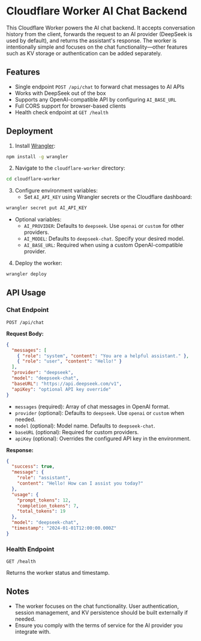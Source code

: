 # Cloudflare Worker AI Chat Backend

This Cloudflare Worker powers the AI chat backend. It accepts conversation history from the client, forwards the request to an AI provider (DeepSeek is used by default), and returns the assistant's response. The worker is intentionally simple and focuses on the chat functionality—other features such as KV storage or authentication can be added separately.

## Features
- Single endpoint `POST /api/chat` to forward chat messages to AI APIs
- Works with DeepSeek out of the box
- Supports any OpenAI-compatible API by configuring `AI_BASE_URL`
- Full CORS support for browser-based clients
- Health check endpoint at `GET /health`

## Deployment

1. Install [Wrangler](https://developers.cloudflare.com/workers/wrangler/install-and-update/):

```bash
npm install -g wrangler
```

2. Navigate to the `cloudflare-worker` directory:

```bash
cd cloudflare-worker
```

3. Configure environment variables:
   - Set `AI_API_KEY` using Wrangler secrets or the Cloudflare dashboard:

```bash
wrangler secret put AI_API_KEY
```

   - Optional variables:
     - `AI_PROVIDER`: Defaults to `deepseek`. Use `openai` or `custom` for other providers.
     - `AI_MODEL`: Defaults to `deepseek-chat`. Specify your desired model.
     - `AI_BASE_URL`: Required when using a custom OpenAI-compatible provider.

4. Deploy the worker:

```bash
wrangler deploy
```

## API Usage

### Chat Endpoint
`POST /api/chat`

**Request Body:**
```json
{
  "messages": [
    { "role": "system", "content": "You are a helpful assistant." },
    { "role": "user", "content": "Hello!" }
  ],
  "provider": "deepseek",
  "model": "deepseek-chat",
  "baseURL": "https://api.deepseek.com/v1",
  "apiKey": "optional API key override"
}
```

- `messages` (required): Array of chat messages in OpenAI format.
- `provider` (optional): Defaults to `deepseek`. Use `openai` or `custom` when needed.
- `model` (optional): Model name. Defaults to `deepseek-chat`.
- `baseURL` (optional): Required for custom providers.
- `apiKey` (optional): Overrides the configured API key in the environment.

**Response:**
```json
{
  "success": true,
  "message": {
    "role": "assistant",
    "content": "Hello! How can I assist you today?"
  },
  "usage": {
    "prompt_tokens": 12,
    "completion_tokens": 7,
    "total_tokens": 19
  },
  "model": "deepseek-chat",
  "timestamp": "2024-01-01T12:00:00.000Z"
}
```

### Health Endpoint
`GET /health`

Returns the worker status and timestamp.

## Notes
- The worker focuses on the chat functionality. User authentication, session management, and KV persistence should be built externally if needed.
- Ensure you comply with the terms of service for the AI provider you integrate with.
